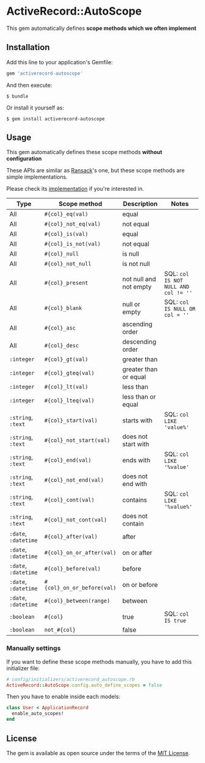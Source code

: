 # ActiveRecord::AutoScope

This gem automatically defines **scope methods which we often implement**

## Installation

Add this line to your application's Gemfile:

```ruby
gem 'activerecord-autoscope'
```

And then execute:

    $ bundle

Or install it yourself as:

    $ gem install activerecord-autoscope

## Usage

This gem automatically defines these scope methods **without configuration**

These APIs are similar as [Ransack](https://github.com/activerecord-hackery/ransack/)'s one, but these scope methods are simple implementations.

Please check its [implementation](https://github.com/yhirano55/activerecord-autoscope/blob/master/lib/activerecord/auto_scope/scope_methods.rb) if you're interested in.

| Type | Scope method | Description | Notes |
| ---- | --------- | ----------- | ----- |
| All | `#{col}_eq(val)` | equal | |
| All | `#{col}_not_eq(val)` | not equal | |
| All | `#{col}_is(val)` | equal | |
| All | `#{col}_is_not(val)` | not equal | |
| All | `#{col}_null` | is null | |
| All | `#{col}_not_null` | is not null | |
| All | `#{col}_present` | not null and not empty | SQL: `col IS NOT NULL AND col != ''` |
| All | `#{col}_blank` | null or empty | SQL: `col IS NULL OR col = ''` |
| All | `#{col}_asc` | ascending order | |
| All | `#{col}_desc` | descending order | |
| `:integer` | `#{col}_gt(val)` | greater than | |
| `:integer` | `#{col}_gteq(val)` | greater than or equal | |
| `:integer` | `#{col}_lt(val)` | less than | |
| `:integer` | `#{col}_lteq(val)` | less than or equal | |
| `:string`, `:text` | `#{col}_start(val)` | starts with | SQL: `col LIKE 'value%'` |
| `:string`, `:text` | `#{col}_not_start(val)` | does not start with | |
| `:string`, `:text` | `#{col}_end(val)` | ends with | SQL: `col LIKE '%value'` |
| `:string`, `:text` | `#{col}_not_end(val)` | does not end with | |
| `:string`, `:text` | `#{col}_cont(val)` | contains | SQL: `col LIKE '%value%'` |
| `:string`, `:text` | `#{col}_not_cont(val)` | does not contain | |
| `:date`, `:datetime` | `#{col}_after(val)` | after | |
| `:date`, `:datetime` | `#{col}_on_or_after(val)` | on or after | |
| `:date`, `:datetime` | `#{col}_before(val)` | before | |
| `:date`, `:datetime` | `#{col}_on_or_before(val)` | on or before | |
| `:date`, `:datetime` | `#{col}_between(range)` | between | |
| `:boolean` | `#{col}` | true | SQL: `col IS true` |
| `:boolean` | `not_#{col}` | false | |

### Manually settings

If you want to define these scope methods manually, you have to add this initializer file:

```ruby
# config/initializers/activerecord_autoscope.rb
ActiveRecord::AutoScope.config.auto_define_scopes = false
```

Then you have to enable inside each models:

```ruby
class User < ApplicationRecord
  enable_auto_scopes!
end
```

## License

The gem is available as open source under the terms of the [MIT License](https://opensource.org/licenses/MIT).
